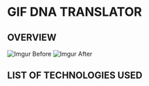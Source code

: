 # GIF DNA TRANSLATOR


## OVERVIEW
![Imgur Before](https://i.imgur.com/B74UHaLm.png)
![Imgur After](https://i.imgur.com/SBOcunDm.png)

## LIST OF TECHNOLOGIES USED

